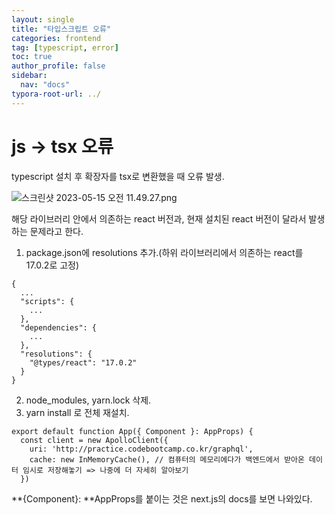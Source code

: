```yaml
---
layout: single
title: "타입스크립트 오류"
categories: frontend
tag: [typescript, error]
toc: true
author_profile: false
sidebar:
  nav: "docs"
typora-root-url: ../
---
```


# js → tsx 오류

typescript 설치 후 확장자를 tsx로 변환했을 때 오류 발생.

![스크린샷 2023-05-15 오전 11.49.27.png](https://cdn.inflearn.com/public/files/posts/b5723cc8-1ca6-4311-8db7-b66314c6639e/%E1%84%89%E1%85%B3%E1%84%8F%E1%85%B3%E1%84%85%E1%85%B5%E1%86%AB%E1%84%89%E1%85%A3%E1%86%BA2023-05-15%E1%84%8B%E1%85%A9%E1%84%8C%E1%85%A5%E1%86%AB11.49.27.png)

해당 라이브러리 안에서 의존하는 react 버전과, 현재 설치된 react 버전이 달라서 발생하는 문제라고 한다. 

1. package.json에 resolutions 추가.(하위 라이브러리에서 의존하는 react를 17.0.2로 고정)

```tsx
{
  ...
  "scripts": {
    ...
  },
  "dependencies": {
    ...
  },
  "resolutions": {
    "@types/react": "17.0.2"
  }
}
```

2. node_modules, yarn.lock 삭제.
3. yarn install 로 전체 재설치.



```tsx
export default function App({ Component }: AppProps) {
  const client = new ApolloClient({
    uri: 'http://practice.codebootcamp.co.kr/graphql',
    cache: new InMemoryCache(), // 컴퓨터의 메모리에다가 백엔드에서 받아온 데이터 임시로 저장해놓기 => 나중에 더 자세히 알아보기
  })
```



**{Component}: **AppProps를 붙이는 것은 next.js의 docs를 보면 나와있다.



